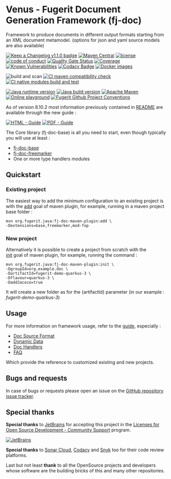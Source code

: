# Venus - Fugerit Document Generation Framework (fj-doc)

Framework to produce documents in different output formats starting from an XML document metamodel. (options for json and yaml source models are also available)  

[![Keep a Changelog v1.1.0 badge](https://img.shields.io/badge/changelog-Keep%20a%20Changelog%20v1.1.0-%23E05735)](CHANGELOG.md) 
[![Maven Central](https://img.shields.io/maven-central/v/org.fugerit.java/fj-doc.svg)](https://central.sonatype.com/artifact/org.fugerit.java/fj-doc)
[![license](https://img.shields.io/badge/License-Apache%20License%202.0-teal.svg)](https://opensource.org/licenses/Apache-2.0)
[![code of conduct](https://img.shields.io/badge/conduct-Contributor%20Covenant-purple.svg)](https://github.com/fugerit-org/fj-universe/blob/main/CODE_OF_CONDUCT.md)
[![Quality Gate Status](https://sonarcloud.io/api/project_badges/measure?project=fugerit-org_fj-doc&metric=alert_status)](https://sonarcloud.io/summary/new_code?id=fugerit-org_fj-doc)
[![Coverage](https://sonarcloud.io/api/project_badges/measure?project=fugerit-org_fj-doc&metric=coverage)](https://sonarcloud.io/summary/new_code?id=fugerit-org_fj-doc)
[![Known Vulnerabilities](https://snyk.io/test/github/fugerit-org/fj-doc/badge.svg)](https://snyk.io/test/github/fugerit-org/fj-doc)
[![Codacy Badge](https://app.codacy.com/project/badge/Grade/58d93495dce94c618c4299cd80eb19f1)](https://app.codacy.com/gh/fugerit-org/fj-doc/dashboard?utm_source=gh&utm_medium=referral&utm_content=&utm_campaign=Badge_grade)
[![Docker images](https://img.shields.io/badge/dockerhub-images-important.svg?logo=Docker)](https://hub.docker.com/repository/docker/fugeritorg/fj-doc-playground-quarkus/general)

![build and scan](https://github.com/fugerit-org/fj-doc/actions/workflows/build_maven_package.yml/badge.svg)
[![CI maven compatibility check](https://github.com/fugerit-org/fj-doc/actions/workflows/build_maven_compatibility.yml/badge.svg?branch=branch-compatibility)](https://github.com/fugerit-org/fj-doc/actions/workflows/build_maven_compatibility.yml)
[![CI native modules build and test](https://github.com/fugerit-org/fj-doc/actions/workflows/build_fj-doc-native-quarkus_test.yml/badge.svg?branch=develop)](https://github.com/fugerit-org/fj-doc/actions/workflows/build_fj-doc-native-quarkus_test.yml)

[![Java runtime version](https://img.shields.io/badge/run%20on-java%208+-%23113366.svg?style=for-the-badge&logo=openjdk&logoColor=white)](https://universe.fugerit.org/src/docs/versions/java8.html)
[![Java build version](https://img.shields.io/badge/build%20on-java%2017+-%23ED8B00.svg?style=for-the-badge&logo=openjdk&logoColor=white)](https://universe.fugerit.org/src/docs/versions/java17.html)
[![Apache Maven](https://img.shields.io/badge/Apache%20Maven-3.9.0+-C71A36?style=for-the-badge&logo=Apache%20Maven&logoColor=white)](https://universe.fugerit.org/src/docs/versions/maven3_9.html)
[![Online playground](https://img.shields.io/badge/Try%20Now-Online%20Playground-1AC736?style=for-the-badge&logo=Onlinect%20Playground&logoColor=white)](https://docs.fugerit.org/fj-doc-playground/home/)
[![Fugerit Github Project Conventions](https://img.shields.io/badge/Fugerit%20Org-Project%20Conventions-1A36C7?style=for-the-badge&logo=Onlinect%20Playground&logoColor=white)](https://universe.fugerit.org/src/docs/conventions/index.html)

As of version 8.10.2 most information previously contained in [README](LEGACY_README.md) are available through the new guide : 

[![HTML - Guide](https://img.shields.io/badge/HTML-Guide-blue?style=for-the-badge)](https://venusdocs.fugerit.org/guide/ "Go to project HTML documentation")
[![PDF - Guide](https://img.shields.io/badge/PDF-Guide-red?style=for-the-badge)](https://venusdocs.fugerit.org/guide/fj-doc-guide.pdf "Go to project PDF documentation")

The Core library (fj-doc-base) is all you need to start, even though typically you will use at least : 
* [fj-doc-base](fj-doc-base/README.md)
* [fj-doc-freemarker](fj-doc-freemarker/README.md)
* One or more type handlers modules

## Quickstart

### Existing project

The easiest way to add the minimum configuration to an existing project is with the 
[add](https://venusdocs.fugerit.org/guide/#maven-plugin-goal-add) 
goal of maven plugin, for example, running in a maven project base folder : 

```shell
mvn org.fugerit.java:fj-doc-maven-plugin:add \
-Dextensions=base,freemarker,mod-fop
```

### New project

Alternatively it is possible to create a project from scratch with the  
[init](https://venusdocs.fugerit.org/guide/#maven-plugin-goal-init)
goal of maven plugin, for example, running the command : 

```shell
mvn org.fugerit.java:fj-doc-maven-plugin:init \
-DgroupId=org.example.doc \
-DartifactId=fugerit-demo-quarkus-3 \
-Dflavour=quarkus-3 \
-DaddJacoco=true
```
It will create a new folder as for the {artifactId} parameter 
(in our example : *fugerit-demo-quarkus-3*)

## Usage

For more information on framework usage, refer to the 
[guide](https://venusdocs.fugerit.org/guide/), especially : 

* [Doc Source Format](https://venusdocs.fugerit.org/guide/#doc-format-entry-point)
* [Dynamic Data](https://venusdocs.fugerit.org/guide/#doc-freemarker-entry-point)
* [Doc Handlers](https://venusdocs.fugerit.org/guide/#doc-handlers)
* [FAQ](https://venusdocs.fugerit.org/guide/#doc-faq)

Which provide the reference to customized existing and new projects.

## Bugs and requests

In case of bugs or requests please open an issue on the 
[GitHub repository issue tracker](https://github.com/fugerit-org/fj-doc/issues).

## Special thanks

**Special thanks** to [JetBrains](https://www.jetbrains.com/) 
for accepting this project in the 
[Licenses for Open Source Development - Community Support](https://jb.gg/OpenSourceSupport) program.

[![JetBrains](https://universe.fugerit.org/src/docs/thanks/jetbrains.png)](https://universe.fugerit.org/src/docs/thanks/jetbrains.html)

**Special thanks** to [Sonar Cloud](https://sonarcloud.io/), 
[Codacy](https://www.codacy.com/) and 
[Snyk](https://snyk.io/) 
too for their code review platforms.

Last but not least **thank** to all the OpenSource projects and developers whose software are the building bricks of this and many other repositories.
